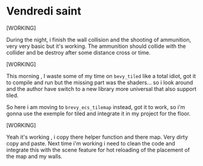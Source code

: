 

# Vendredi saint 


[WORKING]

During the night, i finish the wall collision and the shooting of ammunition, very very basic
but it's working. The ammunition should collide with the collider and be destroy after some distance cross
or time.

[WORKING]

This morning , I waste some of my time on `bevy_tiled` like a total idiot, got it to compile and run
but the missing part was the shaders... so i look around and the author have switch
to a new library more universal that also support tiled.

So here i am moving to `brevy_ecs_tilemap` instead, got it to work, so i'm gonna use the exemple
for tiled and integrate it in my project for the floor.

[WORKING]

Yeah it's working ,  i copy there helper function and there map. Very dirty copy and paste.
Next time i'm working i need to clean the code and integrate this with the scene feature
for hot reloading of the placement of the map and my walls.
